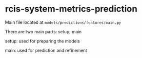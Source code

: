 # rcis-system-metrics-prediction 

Main file located at `models/predictions/features/main.py`

There are two main parts: setup, main

setup: used for preparing the models

main: used for prediction and refinement
